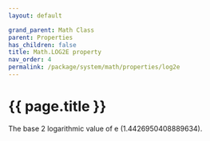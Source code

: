 ```yaml
---
layout: default

grand_parent: Math Class
parent: Properties
has_children: false
title: Math.LOG2E property
nav_order: 4
permalink: /package/system/math/properties/log2e
---
```

# {{ page.title }}

The base 2 logarithmic value of e (1.4426950408889634).
